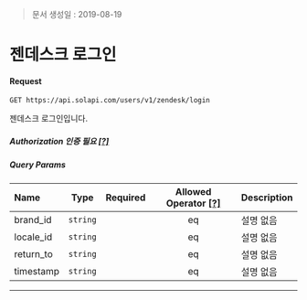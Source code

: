 > 문서 생성일 : 2019-08-19

# 젠데스크 로그인

#### Request
```
GET https://api.solapi.com/users/v1/zendesk/login
```

젠데스크 로그인입니다.

##### Authorization 인증 필요 [[?]](https://docs.solapi.com/authentication/authentication)

##### Query Params
| Name | Type | Required | Allowed Operator [[?]](https://docs.solapi.com/api-reference/api-reference#operator) | Description |
| :--- | :--: | :------: | :--------------: | :---------- |
| brand_id | `string` |  | eq | 설명 없음 |
| locale_id | `string` |  | eq | 설명 없음 |
| return_to | `string` |  | eq | 설명 없음 |
| timestamp | `string` |  | eq | 설명 없음 |

---

